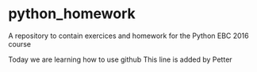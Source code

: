 # python_homework
A repository to contain exercices and homework for the Python EBC 2016 course

Today we are learning how to use github 
This line is added by Petter
